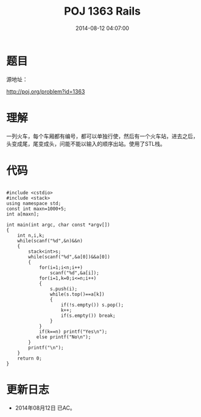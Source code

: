 ﻿---
layout: post
title: POJ 1363 Rails
date: 2014-08-12 04:07:00
categories: Exercise
toc: true
---
# 题目
源地址：

http://poj.org/problem?id=1363

# 理解
一列火车，每个车厢都有编号，都可以单独行使，然后有一个火车站，进去之后，头变成尾，尾变成头，问能不能以输入的顺序出站。使用了STL栈。

<!-- more -->

# 代码

```

#include <cstdio>
#include <stack>
using namespace std;
const int maxn=1000+5;
int a[maxn];

int main(int argc, char const *argv[])
{
    int n,i,k;
    while(scanf("%d",&n)&&n)
    {
        stack<int>s;
        while(scanf("%d",&a[0])&&a[0])
        {
            for(i=1;i<n;i++)
                scanf("%d",&a[i]);
            for(i=1,k=0;i<=n;i++)
            {
                s.push(i);
                while(s.top()==a[k])
                {
                    if(!s.empty()) s.pop();
                    k++;
                    if(s.empty()) break;
                }
            }
            if(k==n) printf("Yes\n");
           else printf("No\n");
        }
        printf("\n");
    }
    return 0;
}

```

# 更新日志
- 2014年08月12日 已AC。